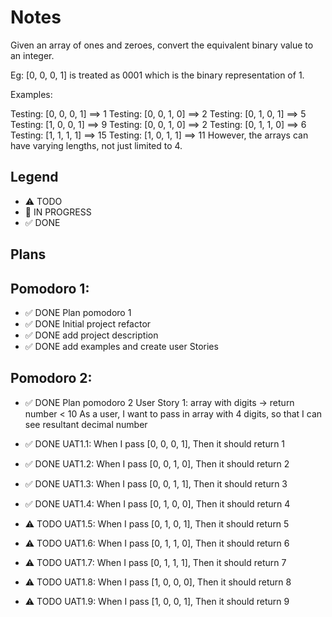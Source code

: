 # Notes

Given an array of ones and zeroes, convert the equivalent binary value to an integer.

Eg: [0, 0, 0, 1] is treated as 0001 which is the binary representation of 1.

Examples:

Testing: [0, 0, 0, 1] ==> 1
Testing: [0, 0, 1, 0] ==> 2
Testing: [0, 1, 0, 1] ==> 5
Testing: [1, 0, 0, 1] ==> 9
Testing: [0, 0, 1, 0] ==> 2
Testing: [0, 1, 1, 0] ==> 6
Testing: [1, 1, 1, 1] ==> 15
Testing: [1, 0, 1, 1] ==> 11
However, the arrays can have varying lengths, not just limited to 4.
## Legend
- ⚠ TODO
- 🚧 IN PROGRESS
- ✅ DONE

## Plans

## Pomodoro 1:
- ✅ DONE Plan pomodoro 1 
- ✅ DONE Initial project refactor
- ✅ DONE add project description
- ✅ DONE add examples and create user Stories

## Pomodoro 2:
- ✅ DONE Plan pomodoro 2
User Story 1: array with digits -> return number < 10
As a user, I want to pass in array with 4 digits, so that I can see resultant decimal number

- ✅ DONE UAT1.1: When I pass [0, 0, 0, 1], Then it should return 1
- ✅ DONE UAT1.2: When I pass [0, 0, 1, 0], Then it should return 2
- ✅ DONE UAT1.3: When I pass [0, 0, 1, 1], Then it should return 3
- ✅ DONE UAT1.4: When I pass [0, 1, 0, 0], Then it should return 4
- ⚠ TODO UAT1.5: When I pass [0, 1, 0, 1], Then it should return 5
- ⚠ TODO UAT1.6: When I pass [0, 1, 1, 0], Then it should return 6
- ⚠ TODO UAT1.7: When I pass [0, 1, 1, 1], Then it should return 7
- ⚠ TODO UAT1.8: When I pass [1, 0, 0, 0], Then it should return 8
- ⚠ TODO UAT1.9: When I pass [1, 0, 0, 1], Then it should return 9